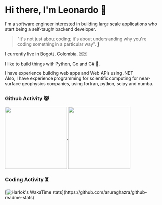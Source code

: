 # Hi there, I'm Leonardo 👋


I'm a  software engineer interested in building large scale applications who start being a self-taught backend developer.
>"It's not just about coding; it's about understanding why you're coding something in a particular way". [1](https://www.altcademy.com/blog/is-pursuing-a-software-engineering-degree-worthwhile/)
>  

I currently live in Bogotá, Colombia. 🇨🇴

I like to build things with Python, Go and C# 🤖.

I have experience building web apps and Web APIs using .NET  
Also, I have experience programming for scientific computing for near-surface geophysics companies, using fortran, python, scipy and numba.

##
### Github Activity :smile_cat:
<a href="https://github.com/anuraghazra/github-readme-stats">
  <img height=200 align="center" src="https://github-readme-stats.vercel.app/api?username=leonquinones&show_icons=true&theme=dracula" />
</a>  
<a href="https://github.com/anuraghazra/convoychat">
  <img height=200 align="center" src="https://github-readme-stats.vercel.app/api/top-langs?username=leonquinones&layout=compact&langs_count=8&card_width=240&theme=dracula"" />
</a>

### Coding Activity :hourglass_flowing_sand:
[![Harlok's WakaTime stats](https://github-readme-stats.vercel.app/api/wakatime?username=leonquinones&theme=dracula")](https://github.com/anuraghazra/github-readme-stats)
<!--
[![leonardo's GitHub stats](https://github-readme-stats.vercel.app/api?username=leonquinones&show_icons=true&theme=synthwave)
#### Coding Activity
[![Harlok's WakaTime stats](https://github-readme-stats.vercel.app/api/wakatime?username=leonquinones)](https://github.com/anuraghazra/github-readme-stats)
-->

<!--
**lquinonesd/lquinonesd** is a ✨ _special_ ✨ repository because its `README.md` (this file) appears on your GitHub profile.

Here are some ideas to get you started:

- 🔭 I’m currently working on ...
- 🌱 I’m currently learning ...
- 👯 I’m looking to collaborate on ...
- 🤔 I’m looking for help with ...
- 💬 Ask me about ...
- 📫 How to reach me: ...
- 😄 Pronouns: ...
- ⚡ Fun fact: ...
-->
